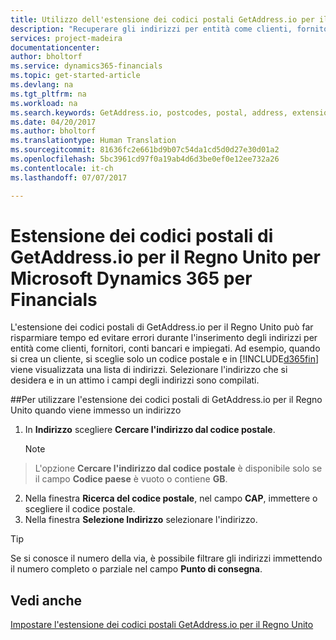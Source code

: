 ```yaml
---
title: Utilizzo dell'estensione dei codici postali GetAddress.io per il Regno Unito | Documenti Microsoft
description: "Recuperare gli indirizzi per entità come clienti, fornitori, dipendenti e banche nel Regno Unito dal servizio GetAddress.io."
services: project-madeira
documentationcenter: 
author: bholtorf
ms.service: dynamics365-financials
ms.topic: get-started-article
ms.devlang: na
ms.tgt_pltfrm: na
ms.workload: na
ms.search.keywords: GetAddress.io, postcodes, postal, address, extension
ms.date: 04/20/2017
ms.author: bholtorf
ms.translationtype: Human Translation
ms.sourcegitcommit: 81636fc2e661bd9b07c54da1cd5d0d27e30d01a2
ms.openlocfilehash: 5bc3961cd97f0a19ab4d6d3be0ef0e12ee732a26
ms.contentlocale: it-ch
ms.lasthandoff: 07/07/2017

---
```


# <a name="the-getaddressio-uk-postcodes-extension-to-microsoft-dynamics-365-for-financials"></a>Estensione dei codici postali di GetAddress.io per il Regno Unito per Microsoft Dynamics 365 per Financials
L'estensione dei codici postali di GetAddress.io per il Regno Unito può far risparmiare tempo ed evitare errori durante l'inserimento degli indirizzi per entità come clienti, fornitori, conti bancari e impiegati. Ad esempio, quando si crea un cliente, si sceglie solo un codice postale e in [!INCLUDE[d365fin](includes/d365fin_md.md)] viene visualizzata una lista di indirizzi. Selezionare l'indirizzo che si desidera e in un attimo i campi degli indirizzi sono compilati.  

##<a name="to-use-the-getaddressio-uk-postcodes-extension-when-you-enter-an-address"></a>Per utilizzare l'estensione dei codici postali di GetAddress.io per il Regno Unito quando viene immesso un indirizzo
1. In **Indirizzo** scegliere **Cercare l'indirizzo dal codice postale**.  

    > [!NOTE]  
>   L'opzione **Cercare l'indirizzo dal codice postale** è disponibile solo se il campo **Codice paese** è vuoto o contiene **GB**.
2. Nella finestra **Ricerca del codice postale**, nel campo **CAP**, immettere o scegliere il codice postale.  
3. Nella finestra **Selezione Indirizzo** selezionare l'indirizzo.  

> [!TIP]  
>   Se si conosce il numero della via, è possibile filtrare gli indirizzi immettendo il numero completo o parziale nel campo **Punto di consegna**.


## <a name="see-also"></a>Vedi anche
[Impostare l'estensione dei codici postali GetAddress.io per il Regno Unito](uk-setup-postal-code-service.md)

